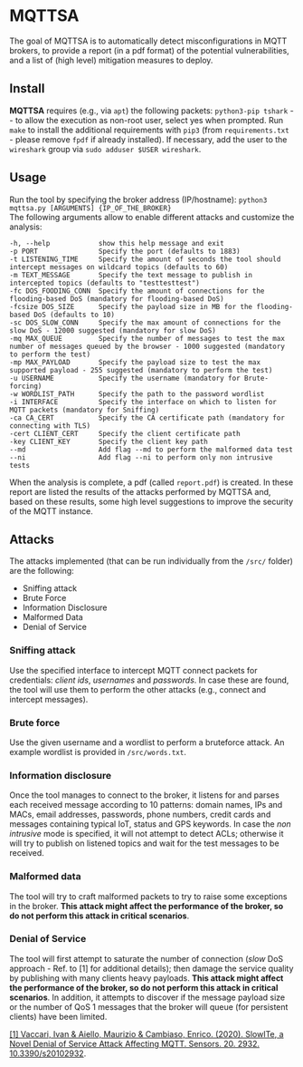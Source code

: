 # MQTTSA

The goal of MQTTSA is to automatically detect misconfigurations in MQTT brokers, to provide a report (in a pdf format) of the potential vulnerabilities, and a list of (high level) mitigation measures to deploy.  

## Install

**MQTTSA** requires (e.g., via `apt`) the following packets: `python3-pip tshark` -- to allow the execution as non-root user, select yes when prompted. Run `make` to install the additional requirements with `pip3` (from `requirements.txt` - please remove `fpdf` if already installed). If necessary, add the user to the `wireshark` group via `sudo adduser $USER wireshark`.

## Usage

Run the tool by specifying the broker address (IP/hostname): 
`python3 mqttsa.py [ARGUMENTS] {IP_OF_THE_BROKER}`  
The following arguments allow to enable different attacks and customize the analysis: 

```
-h, --help            show this help message and exit
-p PORT               Specify the port (defaults to 1883)
-t LISTENING_TIME     Specify the amount of seconds the tool should intercept messages on wildcard topics (defaults to 60)
-m TEXT_MESSAGE       Specify the text message to publish in intercepted topics (defaults to "testtesttest")
-fc DOS_FOODING_CONN  Specify the amount of connections for the flooding-based DoS (mandatory for flooding-based DoS)
-fcsize DOS_SIZE      Specify the payload size in MB for the flooding-based DoS (defaults to 10)
-sc DOS_SLOW_CONN     Specify the max amount of connections for the slow DoS - 12000 suggested (mandatory for slow DoS)
-mq MAX_QUEUE         Specify the number of messages to test the max number of messages queued by the browser - 1000 suggested (mandatory to perform the test)
-mp MAX_PAYLOAD       Specify the payload size to test the max supported payload - 255 suggested (mandatory to perform the test)
-u USERNAME           Specify the username (mandatory for Brute-forcing)
-w WORDLIST_PATH      Specify the path to the password wordlist
-i INTERFACE          Specify the interface on which to listen for MQTT packets (mandatory for Sniffing)
-ca CA_CERT           Specify the CA certificate path (mandatory for connecting with TLS)
-cert CLIENT_CERT     Specify the client certificate path
-key CLIENT_KEY       Specify the client key path
--md                  Add flag --md to perform the malformed data test
--ni                  Add flag --ni to perform only non intrusive tests
```

When the analysis is complete, a pdf (called `report.pdf`) is created. In these report are listed the results of the attacks performed by MQTTSA and, based on these results, some high level suggestions to improve the security of the MQTT instance.

## Attacks

The attacks implemented (that can be run individually from the `/src/` folder) are the following:

- Sniffing attack
- Brute Force
- Information Disclosure
- Malformed Data
- Denial of Service

### Sniffing attack

Use the specified interface to intercept MQTT connect packets for credentials: *client ids*, *usernames* and *passwords*. In case these are found, the tool will use them to perform the other attacks (e.g., connect and intercept messages).

### Brute force

Use the given username and a wordlist to perform a bruteforce attack. An example wordlist is provided in `/src/words.txt`.

### Information disclosure

Once the tool manages to connect to the broker, it listens for and parses each received message according to 10 patterns: domain names, IPs and MACs, email addresses, passwords, phone numbers, credit cards and messages containing typical IoT, status and GPS keywords. In case the *non intrusive* mode is specified, it will not attempt to detect ACLs; otherwise it will try to publish on listened topics and wait for the test messages to be received.

### Malformed data

The tool will try to craft malformed packets to try to raise some exceptions in the broker. **This attack might affect the performance of the broker, so do not perform this attack in critical scenarios**.

### Denial of Service

The tool will first attempt to saturate the number of connection (*slow* DoS approach - Ref. to [1] for additional details); then damage the service quality by publishing with many clients heavy payloads. **This attack might affect the performance of the broker, so do not perform this attack in critical scenarios**. In addition, it attempts to discover if the message payload size or the number of QoS 1 messages that the broker will queue (for persistent clients) have been limited.

[[1] Vaccari, Ivan & Aiello, Maurizio & Cambiaso, Enrico. (2020). SlowITe, a Novel Denial of Service Attack Affecting MQTT. Sensors. 20. 2932. 10.3390/s20102932](https://www.researchgate.net/publication/341563324_SlowITe_a_Novel_Denial_of_Service_Attack_Affecting_MQTT). 